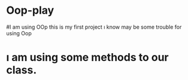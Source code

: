 # Oop-play
#I am using OOp this is my first project ı know may be some trouble for using Oop
# ı am using some methods to our class.
